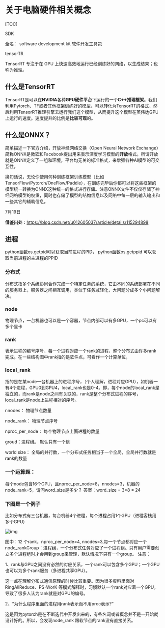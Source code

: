 # 关于电脑硬件相关概念

[TOC]

SDK

全名： software development kit 软件开发工具包

tensorTR

TensorRT 专注于在 GPU 上快速高效地运行已经训练好的网络，以生成结果；也称为推理。

## **什么是TensorRT**

TensorRT是可以在**NVIDIA**各种**GPU硬件平台**下运行的一个**C++推理框架**。我们利用Pytorch、TF或者其他框架训练好的模型，可以转化为TensorRT的格式，然后利用TensorRT推理引擎去运行我们这个模型，从而提升这个模型在英伟达GPU上运行的速度。速度提升的比例是**比较可观**的。



##  **什么是ONNX？**

简单描述一下官方介绍，开放神经网络交换（Open Neural Network Exchange）简称ONNX是微软和Facebook提出用来表示深度学习模型的**开放**格式。所谓开放就是ONNX定义了一组和环境，平台均无关的标准格式，来增强各种AI模型的可交互性。

换句话说，无论你使用何种训练框架训练模型（比如TensorFlow/Pytorch/OneFlow/Paddle），在训练完毕后你都可以将这些框架的模型统一转换为ONNX这种统一的格式进行存储。注意ONNX文件不仅仅存储了神经网络模型的权重，同时也存储了模型的结构信息以及网络中每一层的输入输出和一些其它的辅助信息。



7月19日

**借鉴出处**：https://blog.csdn.net/u012605037/article/details/115294898

## 进程

python函数os.getpid可以获取当前进程的PID，
python函数os.getppid 可以获取当前进程的主进程的PPID

### 分布式

分布式指多个系统协同合作完成一个特定任务的系统，它由不同的系统部署在不同的服务器上，服务器之间相互调用，类似于任务减轻化，大问题分成多个小问题解决。

### node

物理节点，一台机器也可以是一个容器，节点内部可以有多GPU，一个pc可以有多个显卡

### rank

表示进程的编号序号，每一个进程对应一个rank的进程，整个分布式由许多rank完成。在一些结构图中rank指的是软件点，可看作一个计算单位，

### local_rank

指的是在某node一台机器上的进程序号，（个人理解，进程对应GPU），如机器一有4个进程，GPU0到GPU4，local_rank也是0-4。即，每个node的local_rank是独立的，而rank是node之间有关联的，rank是整个分布式进程的序号，local_rank是node上进程相对的序号。

nnodes：                  物理节点数量

node_rank：             物理节点序号

nproc_per_node：    每个物理节点上面进程的数量

groud：进程组。       默认只有一个组

world size：			   全局的并行数，一个分布式任务相当于一个全局，全局并行数就是rank的数量



### 一个运算题：

每个node包含16个GPU，且nproc_per_node=8，nnodes=3，机器的node_rank=5，请问word_size是多少？ 
答案：word_size = 3*8 = 24 

### 下图是一个例子

比如分布式有三台机器，每台机器4个进程，每个进程占用1个GPU（进程客栈用多个GPU）

![img](https://img-blog.csdnimg.cn/20210329102344470.png?x-oss-process=image/watermark,type_ZmFuZ3poZW5naGVpdGk,shadow_10,text_aHR0cHM6Ly9ibG9nLmNzZG4ubmV0L3UwMTI2MDUwMzc=,size_16,color_FFFFFF,t_70#pic_center)

图中：12 个rank，nproc_per_node=4, nnodes=3,每一个节点都对应一个node_rankGroup：进程组，一个分布式任务对应了一个进程组。只有用户需要创立多个进程组时才会用到group来管理，默认情况下只有一个group。
注意：

1、rank与GPU之间没有必然的对应关系，一个rank可以包含多个GPU；一个GPU也可以为多个rank服务（多进程共享GPU）。

这一点在理解分布式通信原理的时候比较重要。因为很多资料里面对RingAllReduce、PS-WorK 等模式解释时，习惯默认一个rank对应着一个GPU，导致了很多人认为rank就是对GPU的编号。

2、“为什么程序里面的进程用rank表示而不用proc表示?”

这是因为pytorch是在不断迭代中开发出来的，有些名词或者概念并不是一开始就设计好的。所以，会发现node_rank 跟软节点的rank没有直接关系。
